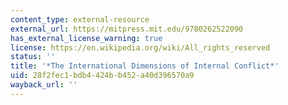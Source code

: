 ```yaml
---
content_type: external-resource
external_url: https://mitpress.mit.edu/9780262522090
has_external_license_warning: true
license: https://en.wikipedia.org/wiki/All_rights_reserved
status: ''
title: '*The International Dimensions of Internal Conflict*'
uid: 28f2fec1-bdb4-424b-b452-a40d396570a9
wayback_url: ''
---
```

